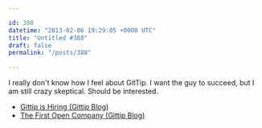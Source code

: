 ```yaml
---

id: 388
datetime: "2013-02-06 19:29:05 +0000 UTC"
title: "Untitled #388"
draft: false
permalink: "/posts/388"

---
```


I really don't know how I feel about GitTip. I want the guy to succeed, but I am still crazy skeptical. Should be interested. 

 
 * [Gittip is Hiring (Gittip Blog)](http://blog.gittip.com/post/39687487576/gittip-is-hiring)
 * [The First Open Company (Gittip Blog)](http://blog.gittip.com/post/26350459746/the-first-open-company)


